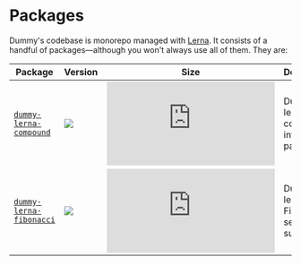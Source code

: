 # Packages

Dummy's codebase is monorepo managed with [Lerna](https://lernajs.io/). It consists of a handful of packages—although you won't always use all of them. They are:

| **Package**                                        | **Version**                                                                                                                                          | **Size**                                                                                                                                           | **Description**                            |
| -------------------------------------------------- | ---------------------------------------------------------------------------------------------------------------------------------------------------- | -------------------------------------------------------------------------------------------------------------------------------------------------- | ------------------------------------------ |
| [`dummy-lerna-compound`](./dummy-lerna-compound)   | [![](https://img.shields.io/npm/v/dummy-lerna-compound.svg?label=version&colorB=007ec6)](./dummy-lerna-compound/package.json)   | [![](http://img.badgesize.io/https://unpkg.com/dummy-lerna-compound/dist/index.js?compression=gzip&label=size)](https://unpkg.com/dummy-lerna-compound/dist/index.js)   | Dummy lerna compound interest package.     |
| [`dummy-lerna-fibonacci`](./dummy-lerna-fibonacci) | [![](https://img.shields.io/npm/v/dummy-lerna-fibonacci.svg?label=version&colorB=007ec6)](./dummy-lerna-fibonacci/package.json) | [![](http://img.badgesize.io/https://unpkg.com/dummy-lerna-fibonacci/dist/index.js?compression=gzip&label=size)](https://unpkg.com/dummy-lerna-fibonacci/dist/index.js) | Dummy lerna Fibonacci sequence sum result. |
